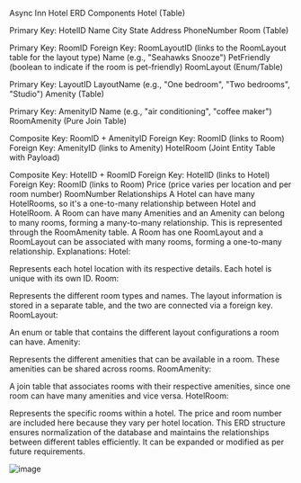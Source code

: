 Async Inn Hotel
ERD Components
Hotel (Table)

Primary Key: HotelID
Name
City
State
Address
PhoneNumber
Room (Table)

Primary Key: RoomID
Foreign Key: RoomLayoutID (links to the RoomLayout table for the layout type)
Name (e.g., "Seahawks Snooze")
PetFriendly (boolean to indicate if the room is pet-friendly)
RoomLayout (Enum/Table)

Primary Key: LayoutID
LayoutName (e.g., "One bedroom", "Two bedrooms", "Studio")
Amenity (Table)

Primary Key: AmenityID
Name (e.g., "air conditioning", "coffee maker")
RoomAmenity (Pure Join Table)

Composite Key: RoomID + AmenityID
Foreign Key: RoomID (links to Room)
Foreign Key: AmenityID (links to Amenity)
HotelRoom (Joint Entity Table with Payload)

Composite Key: HotelID + RoomID
Foreign Key: HotelID (links to Hotel)
Foreign Key: RoomID (links to Room)
Price (price varies per location and per room number)
RoomNumber
Relationships
A Hotel can have many HotelRooms, so it's a one-to-many relationship between Hotel and HotelRoom.
A Room can have many Amenities and an Amenity can belong to many rooms, forming a many-to-many relationship. This is represented through the RoomAmenity table.
A Room has one RoomLayout and a RoomLayout can be associated with many rooms, forming a one-to-many relationship.
Explanations:
Hotel:

Represents each hotel location with its respective details. Each hotel is unique with its own ID.
Room:

Represents the different room types and names. The layout information is stored in a separate table, and the two are connected via a foreign key.
RoomLayout:

An enum or table that contains the different layout configurations a room can have.
Amenity:

Represents the different amenities that can be available in a room. These amenities can be shared across rooms.
RoomAmenity:

A join table that associates rooms with their respective amenities, since one room can have many amenities and vice versa.
HotelRoom:

Represents the specific rooms within a hotel. The price and room number are included here because they vary per hotel location.
This ERD structure ensures normalization of the database and maintains the relationships between different tables efficiently. It can be expanded or modified as per future requirements.

![image](C:\Users\Student-16\Documents\GitHub\Dev\401-Lab12\WebApplication1\Img\Schema.png)